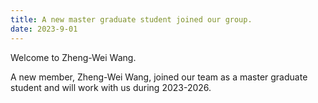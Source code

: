 ```yaml
---
title: A new master graduate student joined our group.
date: 2023-9-01
---
```


Welcome to Zheng-Wei Wang.

<!--more-->

A new member, Zheng-Wei Wang, joined our team as a master graduate student and will work with us during 2023-2026.
